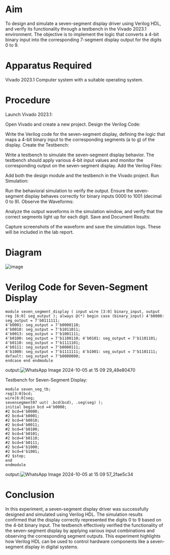 # Aim
To design and simulate a seven-segment display driver using Verilog HDL, and verify its functionality through a testbench in the Vivado 2023.1 environment. The objective is to implement the logic that converts a 4-bit binary input into the corresponding 7-segment display output for the digits 0 to 9.

# Apparatus Required
Vivado 2023.1
Computer system with a suitable operating system.

# Procedure

Launch Vivado 2023.1:

Open Vivado and create a new project.
Design the Verilog Code:

Write the Verilog code for the seven-segment display, defining the logic that maps a 4-bit binary input to the corresponding segments (a to g) of the display.
Create the Testbench:

Write a testbench to simulate the seven-segment display behavior. The testbench should apply various 4-bit input values and monitor the corresponding output on the seven-segment display.
Add the Verilog Files:

Add both the design module and the testbench in the Vivado project.
Run Simulation:

Run the behavioral simulation to verify the output. Ensure the seven-segment display behaves correctly for binary inputs 0000 to 1001 (decimal 0 to 9).
Observe the Waveforms:

Analyze the output waveforms in the simulation window, and verify that the correct segments light up for each digit.
Save and Document Results:

Capture screenshots of the waveform and save the simulation logs. These will be included in the lab report.
 
# Diagram
![image](https://github.com/user-attachments/assets/d7ecb419-906e-4e3b-9b82-f86ced4f364a)


# Verilog Code for Seven-Segment Display
```
module seven_segment_display ( input wire [3:0] binary_input, output reg [6:0] seg_output ); always @(*) begin case (binary_input) 4'b0000: seg_output = 7'b0111111;
4'b0001: seg_output = 7'b0000110;
4'b0010: seg_output = 7'b1011011;
4'b0013: seg_output = 7'b1001111;
4'b0100: seg_output = 7'b1100110; 4'b0101: seg_output = 7'b1101101;
4'b0110: seg_output = 7'b1111101;
4'b0111: seg_output = 7'b0000111;
4'b1000: seg_output = 7'b1111111; 4'b1001: seg_output = 7'b1101111;
default: seg_output = 7'b0000000;
endcase end endmodule
```

output:![WhatsApp Image 2024-10-05 at 15 09 29_48e80470](https://github.com/user-attachments/assets/c73e36a5-1924-4ddb-b6bd-df3cad21b851)


Testbench for Seven-Segment Display:
```
module seven_seg_tb;
reg[3:0]bcd;
wire[6:0]seg;
sevensegment07 uut( .bcd(bcd), .seg(seg) );
initial begin bcd =4'b0000;
#2 bcd=4'b0000;
#2 bcd=4'b0001;
#2 bcd=4'b0010;
#2 bcd=4'b0011;
#2 bcd=4'b0100;
#2 bcd=4'b0101;
#2 bcd=4'b0110;
#2 bcd=4'b0111;
#2 bcd=4'b1000;
#2 bcd=4'b1001;
#2 $stop;
end
endmodule
```

output:![WhatsApp Image 2024-10-05 at 15 09 57_2fae5c34](https://github.com/user-attachments/assets/fc93e2cc-5418-4cfb-b60a-b69645a9219a)


# Conclusion
In this experiment, a seven-segment display driver was successfully designed and simulated using Verilog HDL. The simulation results confirmed that the display correctly represented the digits 0 to 9 based on the 4-bit binary input. The testbench effectively verified the functionality of the seven-segment display by applying various input combinations and observing the corresponding segment outputs. This experiment highlights how Verilog HDL can be used to control hardware components like a seven-segment display in digital systems.
